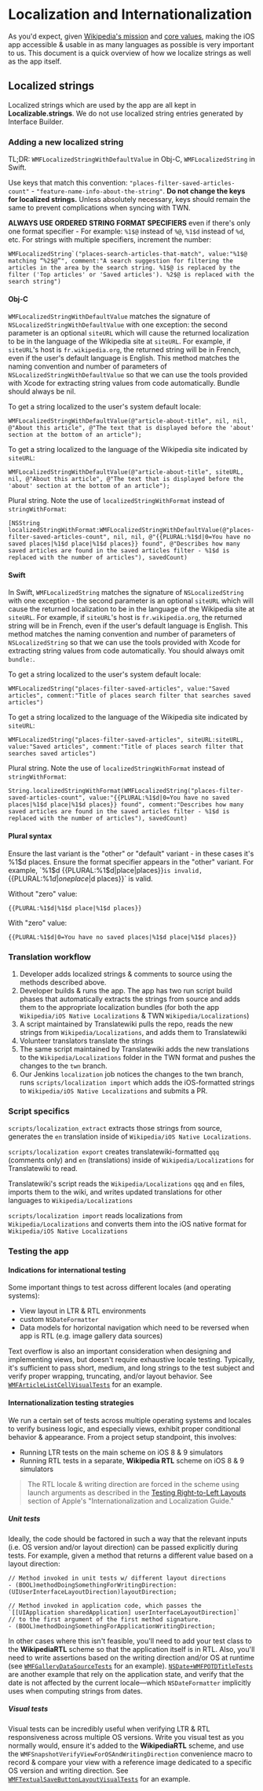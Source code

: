 # Localization and Internationalization
As you'd expect, given [Wikipedia's mission](https://wikimediafoundation.org/wiki/Mission_statement) and [core values](https://wikimediafoundation.org/wiki/Values), making the iOS app accessible & usable in as many languages as possible is very important to us.  This document is a quick overview of how we localize strings as well as the app itself.

## Localized strings
Localized strings which are used by the app are all kept in **Localizable.strings**.  We do not use localized string entries generated by Interface Builder.
### Adding a new localized string
TL;DR: `WMFLocalizedStringWithDefaultValue` in Obj-C, `WMFLocalizedString` in Swift. 

Use keys that match this convention: `"places-filter-saved-articles-count"` - `"feature-name-info-about-the-string"`. **Do not change the keys for localized strings.** Unless absolutely necessary, keys should remain the same to prevent complications when syncing with TWN. 

**ALWAYS USE ORDERED STRING FORMAT SPECIFIERS** even if there's only one format specifier - For example: `%1$@` instead of `%@`, `%1$d` instead of `%d`, etc. For strings with multiple specifiers, increment the number: 

```
WMFLocalizedString`("places-search-articles-that-match", value:"%1$@ matching “%2$@”", comment:"A search suggestion for filtering the articles in the area by the search string. %1$@ is replaced by the filter ('Top articles' or 'Saved articles'). %2$@ is replaced with the search string")
````

#### Obj-C
`WMFLocalizedStringWithDefaultValue` matches the signature of `NSLocalizedStringWithDefaultValue` with one exception: the second parameter is an optional `siteURL` which will cause the returned localization to be in the language of the Wikipedia site at `siteURL`. For example, if `siteURL`'s host is `fr.wikipedia.org`, the returned string will be in French, even if the user's default language is English. This method matches the naming convention and number of parameters of `NSLocalizedStringWithDefaultValue` so that we can use the tools provided with Xcode for extracting string values from code automatically. Bundle should always be nil.

To get a string localized to the user's system default locale:
```
WMFLocalizedStringWithDefaultValue(@"article-about-title", nil, nil, @"About this article", @"The text that is displayed before the 'about' section at the bottom of an article");
```

To get a string localized to the language of the Wikipedia site indicated by `siteURL`:
```
WMFLocalizedStringWithDefaultValue(@"article-about-title", siteURL, nil, @"About this article", @"The text that is displayed before the 'about' section at the bottom of an article");
```

Plural string. Note the use of `localizedStringWithFormat` instead of `stringWithFormat`:
```
[NSString localizedStringWithFormat:WMFLocalizedStringWithDefaultValue(@"places-filter-saved-articles-count", nil, nil, @"{{PLURAL:%1$d|0=You have no saved places|%1$d place|%1$d places}} found", @"Describes how many saved articles are found in the saved articles filter - %1$d is replaced with the number of articles"), savedCount)
```

#### Swift
In Swift, `WMFLocalizedString` matches the signature of `NSLocalizedString` with one exception - the second parameter is an optional `siteURL` which will cause the returned localization to be in the language of the Wikipedia site at `siteURL`. For example, if `siteURL`'s host is `fr.wikipedia.org`, the returned string will be in French, even if the user's default language is English. This method matches the naming convention and number of parameters of `NSLocalizedString` so that we can use the tools provided with Xcode for extracting string values from code automatically. You should always omit `bundle:`.

To get a string localized to the user's system default locale:
```
WMFLocalizedString("places-filter-saved-articles", value:"Saved articles", comment:"Title of places search filter that searches saved articles")
```

To get a string localized to the language of the Wikipedia site indicated by `siteURL`:
```
WMFLocalizedString("places-filter-saved-articles", siteURL:siteURL, value:"Saved articles", comment:"Title of places search filter that searches saved articles")
```

Plural string. Note the use of `localizedStringWithFormat` instead of `stringWithFormat`:
```
String.localizedStringWithFormat(WMFLocalizedString("places-filter-saved-articles-count", value:"{{PLURAL:%1$d|0=You have no saved places|%1$d place|%1$d places}} found", comment:"Describes how many saved articles are found in the saved articles filter - %1$d is replaced with the number of articles"), savedCount)
```


#### Plural syntax
Ensure the last variant is the "other" or "default" variant - in these cases it's %1$d places. Ensure the format specifier appears in the "other" variant. For example, `%1$d {{PLURAL:%1$d|place|places}}` is invalid, `{{PLURAL:%1$d|one place|%1$d places}}` is valid.

Without "zero" value:
```
{{PLURAL:%1$d|%1$d place|%1$d places}}
```

With "zero" value:
```
{{PLURAL:%1$d|0=You have no saved places|%1$d place|%1$d places}}
```
### Translation workflow
1. Developer adds localized strings & comments to source using the methods described above.
2. Developer builds & runs the app. The app has two run script build phases that automatically extracts the strings from source and adds them to the appropriate localization bundles (for both the app `Wikipedia/iOS Native Localizations` & TWN `Wikipedia/Localizations`)
3. A script maintained by Translatewiki pulls the repo, reads the new strings from `Wikipedia/Localizations`, and adds them to Translatewiki
4. Volunteer translators translate the strings
5. The same script maintained by Translatewiki adds the new translations to the `Wikipedia/Localizations` folder in the TWN format and pushes the changes to the `twn` branch.
6. Our Jenkins `localization` job notices the changes to the twn branch, runs `scripts/localization import` which adds the iOS-formatted strings to `Wikipedia/iOS Native Localizations` and submits a PR.

### Script specifics
`scripts/localization_extract` extracts those strings from source, generates the `en` translation inside of `Wikipedia/iOS Native Localizations`.

`scripts/localization export` creates translatewiki-formatted `qqq` (comments only) and `en` (translations) inside of  `Wikipedia/Localizations` for Translatewiki to read.

Translatewiki's script reads the `Wikipedia/Localizations` `qqq` and `en` files, imports them to the wiki, and writes updated translations for other languages to `Wikipedia/Localizations`

`scripts/localization import` reads localizations from `Wikipedia/Localizations` and converts them into the iOS native format for `Wikipedia/iOS Native Localizations`


### Testing the app
#### Indications for international testing
Some important things to test across different locales (and operating systems):

- View layout in LTR & RTL environments
- custom `NSDateFormatter`
- Data models for horizontal navigation which need to be reversed when app is RTL (e.g. image gallery data sources)

Text overflow is also an important consideration when designing and implementing views, but doesn't require exhaustive locale testing.  Typically, it's sufficient to pass short, medium, and long strings to the test subject and verify proper wrapping, truncating, and/or layout behavior. See [`WMFArticleListCellVisualTests`](../WikipediaUnitTests/Code/WMFArticleListCellVisualTests.m) for an example.

#### Internationalization testing strategies
We run a certain set of tests across multiple operating systems and locales to verify business logic, and especially views, exhibit proper conditional behavior & appearance.  From a project setup standpoint, this involves:

- Running LTR tests on the main scheme on iOS 8 & 9 simulators
- Running RTL tests in a separate, **Wikipedia RTL** scheme on iOS 8 & 9 simulators

> The RTL locale & writing direction are forced in the scheme using launch arguments as described in the [Testing Right-to-Left Layouts](https://developer.apple.com/library/ios/documentation/MacOSX/Conceptual/BPInternational/TestingYourInternationalApp/TestingYourInternationalApp.html) section of Apple's "Internationalization and Localization Guide."

##### Unit tests
Ideally, the code should be factored in such a way that the relevant inputs (i.e. OS version and/or layout direction) can be passed explicitly during tests.  For example, given a method that returns a different value based on a layout direction:
``` objc
// Method invoked in unit tests w/ different layout directions
- (BOOL)methodDoingSomethingForWritingDirection:(UIUserInterfaceLayoutDirection)layoutDirection;

// Method invoked in application code, which passes the `[[UIApplication sharedApplication] userInterfaceLayoutDirection]`
// to the first argument of the first method signature.
- (BOOL)methodDoingSomethingForApplicationWritingDirection;
```

In other cases where this isn't feasible, you'll need to add your test class to the **WikipediaRTL** scheme so that the application itself is in RTL.  Also, you'll need to write assertions based on the writing direction and/or OS at runtime (see [`WMFGalleryDataSourceTests`](../WikipediaUnitTests/Code/WMFGalleryDataSourceTests.m#L36) for an example). [`NSDate+WMFPOTDTitleTests`](../WikipediaUnitTests/Code/NSDate+WMFPOTDTitleTests.m) are another example that rely on the application state, and verify that the date is not affected by the current locale—which `NSDateFormatter` implicitly uses when computing strings from dates.

##### Visual tests
Visual tests can be incredibly useful when verifying LTR & RTL responsiveness across multiple OS versions.  Write you visual test as you normally would, ensure it's added to the **WikipediaRTL** scheme, and use the `WMFSnapshotVerifyViewForOSAndWritingDirection` convenience macro to record & compare your view with a reference image dedicated to a specific OS version and writing direction.  See [`WMFTextualSaveButtonLayoutVisualTests`](../WikipediaUnitTests/Code/WMFTextualSaveButtonLayoutVisualTests.m) for an example.

